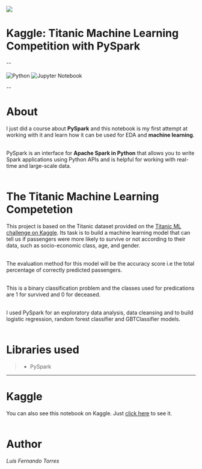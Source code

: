 <img src = 'https://databricks.com/wp-content/uploads/2018/12/PySpark-1024x164.png'><br>
# Kaggle: Titanic Machine Learning Competition with PySpark
--<br><br>
![Python](https://img.shields.io/badge/python-3670A0?style=for-the-badge&logo=python&logoColor=ffdd54) ![Jupyter Notebook](https://img.shields.io/badge/jupyter-%23FA0F00.svg?style=for-the-badge&logo=jupyter&logoColor=white)<br>

--

# About

I just did a course about **PySpark** and this notebook is my first attempt at working with it and learn how it can be used for EDA and **machine learning**.<br><br>

PySpark is an interface for **Apache Spark in Python** that allows you to write Spark applications using Python APIs and is helpful for working with real-time and large-scale data.<br><br>

# The Titanic Machine Learning Competetion

This project is based on the Titanic dataset provided on the <a href="https://www.kaggle.com/competitions/titanic/overview/description">Titanic ML challenge on Kaggle</a>. Its task is to build a machine learning model that can tell us if passengers were more likely to survive or not according to their data, such as socio-economic class, age, and gender.<br><br>

The evaluation method for this model will be the accuracy score i.e the total percentage of correctly predicted passengers.<br><br>

This is a binary classification problem and the classes used for predications are 1 for survived and 0 for deceased.<br><br>

I used PySpark for an exploratory data analysis, data cleansing and to build logistic regression, random forest classifier and GBTClassifier models.<br><br>

# Libraries used
> - PySpark

---

# Kaggle

You can also see this notebook on Kaggle. Just <a href="https://www.kaggle.com/code/lusfernandotorres/titanic-ml-competition-with-pyspark">click here</a> to see it.<br><br>

# Author
*Luís Fernando Torres*
